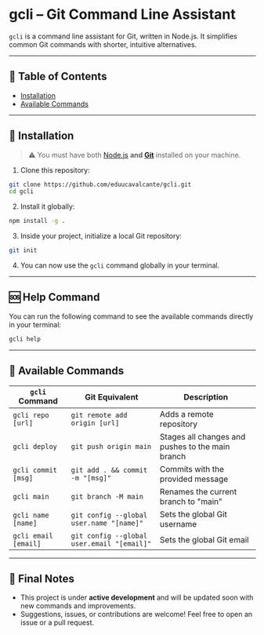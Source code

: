 # gcli – Git Command Line Assistant

`gcli` is a command line assistant for Git, written in Node.js. It simplifies common Git commands with shorter, intuitive alternatives.

---

## 📑 Table of Contents

- [Installation](#installation)
- [Available Commands](#available-commands)

---

## 🚀 Installation

> ⚠️ You must have both [Node.js](https://nodejs.org/) **and [Git](https://git-scm.com/)** installed on your machine.

1. Clone this repository:

```bash
git clone https://github.com/eduucavalcante/gcli.git
cd gcli
````

2. Install it globally:

```bash
npm install -g .
```

3. Inside your project, initialize a local Git repository:

```bash
git init
```

4. You can now use the `gcli` command globally in your terminal.

---

## 🆘 Help Command

You can run the following command to see the available commands directly in your terminal:

```bash
gcli help
```

---

## 📘 Available Commands

| `gcli` Command       | Git Equivalent                             | Description                                      |
| -------------------- | ------------------------------------------ | ------------------------------------------------ |
| `gcli repo [url]`    | `git remote add origin [url]`              | Adds a remote repository                         |
| `gcli deploy`        | `git push origin main`                     | Stages all changes and pushes to the main branch |
| `gcli commit [msg]`  | `git add . && commit -m "[msg]"`           | Commits with the provided message                |
| `gcli main`          | `git branch -M main`                       | Renames the current branch to "main"             |
| `gcli name [name]`   | `git config --global user.name "[name]"`   | Sets the global Git username                     |
| `gcli email [email]` | `git config --global user.email "[email]"` | Sets the global Git email                        |

---

## 📌 Final Notes

* This project is under **active development** and will be updated soon with new commands and improvements.
* Suggestions, issues, or contributions are welcome! Feel free to open an issue or a pull request.
